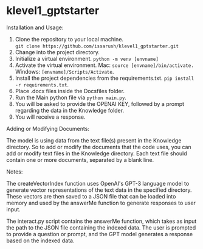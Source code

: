 # klevel1_gptstarter

Installation and Usage:

1. Clone the repository to your local machine.  
   `git clone https://github.com/issarush/klevel1_gptstarter.git`
2. Change into the project directory.
3. Initialize a virtual environment.
   `python -m venv [envname]`
4. Activate the virtual environment.
   Mac: `source [envname]/bin/activate.`
   Windows: `[envname]/Scripts/Activate`.
5. Install the project dependencies from the requirements.txt.
   `pip install -r requirements.txt`.
6. Place .docx files inside the Docsfiles folder.
7. Run the Main python file via `python main.py`.
8. You will be asked to provide the OPENAI KEY, followed by a prompt regarding the data in the Knowledge folder.
9. You will receive a response.

Adding or Modifying Documents:

The model is using data from the text file(s) present in the Knowledge directory. So to add or modify the documents that the code uses, you can add or modify text files in the Knowledge directory. Each text file should contain one or more documents, separated by a blank line.

Notes:

The createVectorIndex function uses OpenAI's GPT-3 language model to generate vector representations of the text data in the specified directory. These vectors are then saved to a JSON file that can be loaded into memory and used by the answerMe function to generate responses to user input.

The interact.py script contains the answerMe function, which takes as input the path to the JSON file containing the indexed data. The user is prompted to provide a question or prompt, and the GPT model generates a response based on the indexed data.
